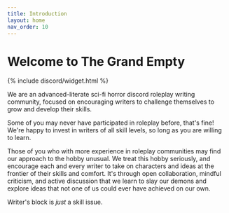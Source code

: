 ```yaml
---
title: Introduction
layout: home
nav_order: 10
---
```


# Welcome to The Grand Empty

<div class="float-right">{% include discord/widget.html %}</div>

We are an advanced-literate sci-fi horror discord roleplay writing community, focused on encouraging writers to challenge themselves to grow and develop their skills.

Some of you may never have participated in roleplay before, that's fine! We're happy to invest in writers of all skill levels, so long as you are willing to learn.

Those of you who with more experience in roleplay communities may find our approach to the hobby unusual. We treat this hobby seriously, and encourage each and every writer to take on characters and ideas at the frontier of their skills and comfort. It's through open collaboration, mindful criticism, and active discussion that we learn to slay our demons and explore ideas that not one of us could ever have achieved on our own.

Writer's block is _just_ a skill issue.
